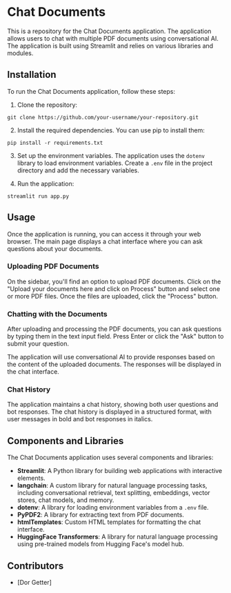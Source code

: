 # Chat Documents

This is a repository for the Chat Documents application. The application allows users to chat with multiple PDF documents using conversational AI. The application is built using Streamlit and relies on various libraries and modules.

## Installation

To run the Chat Documents application, follow these steps:

1. Clone the repository:

```
git clone https://github.com/your-username/your-repository.git
```

2. Install the required dependencies. You can use pip to install them:

```
pip install -r requirements.txt
```

3. Set up the environment variables. The application uses the `dotenv` library to load environment variables. Create a `.env` file in the project directory and add the necessary variables.

4. Run the application:

```
streamlit run app.py
```

## Usage

Once the application is running, you can access it through your web browser. The main page displays a chat interface where you can ask questions about your documents.

### Uploading PDF Documents

On the sidebar, you'll find an option to upload PDF documents. Click on the "Upload your documents here and click on Process" button and select one or more PDF files. Once the files are uploaded, click the "Process" button.

### Chatting with the Documents

After uploading and processing the PDF documents, you can ask questions by typing them in the text input field. Press Enter or click the "Ask" button to submit your question.

The application will use conversational AI to provide responses based on the content of the uploaded documents. The responses will be displayed in the chat interface.

### Chat History

The application maintains a chat history, showing both user questions and bot responses. The chat history is displayed in a structured format, with user messages in bold and bot responses in italics.

## Components and Libraries

The Chat Documents application uses several components and libraries:

- **Streamlit**: A Python library for building web applications with interactive elements.
- **langchain**: A custom library for natural language processing tasks, including conversational retrieval, text splitting, embeddings, vector stores, chat models, and memory.
- **dotenv**: A library for loading environment variables from a `.env` file.
- **PyPDF2**: A library for extracting text from PDF documents.
- **htmlTemplates**: Custom HTML templates for formatting the chat interface.
- **HuggingFace Transformers**: A library for natural language processing using pre-trained models from Hugging Face's model hub.

## Contributors

- [Dor Getter]
